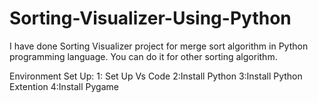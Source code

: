 # Sorting-Visualizer-Using-Python
I have done Sorting Visualizer project for merge sort algorithm in Python programming language.
You can do it for other sorting algorithm.

Environment Set Up:
                 1: Set Up Vs Code
                 2:Install Python 
                 3:Install Python Extention
                 4:Install Pygame
